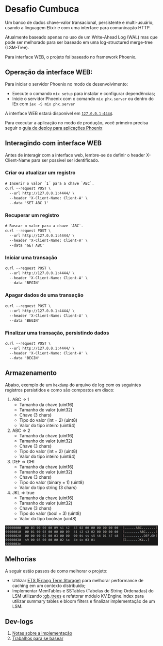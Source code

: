 # Desafio Cumbuca
Um banco de dados chave-valor transacional, persistente e multi-usuário, usando a linguagem Elixir e com
uma interface para comunicação HTTP.

Atualmente baseado apenas no uso de um Write-Ahead Log (WAL) mas que pode ser melhorado para ser baseado
em uma log-structured merge-tree (LSM-Tree).

Para interface WEB, o projeto foi baseado no framework Phoenix.

## Operação da interface WEB:
Para iniciar o servidor Phoenix no modo de desenvolvimento:
* Execute o comando `mix setup` para instalar e configurar dependências;
* Inicie o servidor Phoenix com o comando `mix phx.server` ou dentro do IEx com `iex -S mix phx.server`

A interface WEB estará disponível em [`127.0.0.1:4444`](http://127.0.0.1:4444).

Para executar a aplicação no modo de produção, você primeiro precisa seguir o
[guia de deploy para aplicações Phoenix](https://hexdocs.pm/phoenix/deployment.html)

## Interagindo com interface WEB
Antes de interagir com a interface web, lembre-se de definir o header X-Client-Name para ser possível ser
identificado.

### Criar ou atualizar um registro
```shell
# Inserir o valor ´1´ para a chave `ABC`.
curl --request POST \
  --url http://127.0.0.1:4444/ \
  --header 'X-Client-Name: Client-A' \
  --data 'SET ABC 1'
```

### Recuperar um registro
```shell
# Buscar o valor para a chave `ABC`.
curl --request POST \
  --url http://127.0.0.1:4444/ \
  --header 'X-Client-Name: Client-A' \
  --data 'GET ABC'
```

### Iniciar uma transação
```shell
curl --request POST \
  --url http://127.0.0.1:4444/ \
  --header 'X-Client-Name: Client-A' \
  --data 'BEGIN'
```

### Apagar dados de uma transação
```shell
curl --request POST \
  --url http://127.0.0.1:4444/ \
  --header 'X-Client-Name: Client-A' \
  --data 'BEGIN'
```

### Finalizar uma transação, persistindo dados
```shell
curl --request POST \
  --url http://127.0.0.1:4444/ \
  --header 'X-Client-Name: Client-A' \
  --data 'BEGIN'
```
## Armazenamento
Abaixo, exemplo de um `hexdump` do arquivo de log com os seguintes registros persistidos e como são compostos em disco:
1. ABC => 1
   - Tamanho da chave (uint16) 
   - Tamanho do valor (uint32)
   - Chave (3 chars)
   - Tipo do valor (int = 2) (uint8)
   - Valor do tipo inteiro (uint64)
2. ABC => 2
   - Tamanho da chave (uint16)
   - Tamanho do valor (uint32)
   - Chave (3 chars)
   - Tipo do valor (int = 2) (uint8)
   - Valor do tipo inteiro (uint64)
3. DEF => GHI
    - Tamanho da chave (uint16)
    - Tamanho do valor (uint32)
    - Chave (3 chars)
    - Tipo do valor (binary = 1) (uint8)
    - Valor do tipo string (3 chars)
4. JKL => true
    - Tamanho da chave (uint16)
    - Tamanho do valor (uint32)
    - Chave (3 chars)
    - Tipo do valor (bool = 3) (uint8)
    - Valor do tipo boolean (uint8)

![database.db hexdump](https://github.com/qreidt/desafio-cumbuca/blob/main/docs/images/hexdump.png?raw=true)

## Melhorias
A seguir estão passos de como melhorar o projeto:
- Utilizar [ETS (Erlang Term Storage)](https://hexdocs.pm/elixir/main/ets.html) para melhorar performance de caching
em um contexto distribuído;
- Implementar MemTables e SSTables (Tabelas de String Ordenadas) do LSM utilizando
[:gb_trees](https://www.erlang.org/doc/apps/stdlib/gb_trees.html) e refatorar módulo KV.Engine.Index para utilizar
summary tables e bloom filters e finalizar implementação de um LSM.

## Dev-logs
1. [Notas sobre a implementação](https://github.com/qreidt/desafio-cumbuca/blob/main/docs/dev-logs/01-implementa%C3%A7%C3%A3o-geral.md)
2. [Trabalhos para se basear](https://github.com/qreidt/desafio-cumbuca/blob/main/docs/dev-logs/02-trabalhos-semelhantes.md)